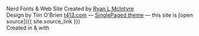 
Nerd Fonts &amp; Web Site Created by [Ryan L McIntyre](https://RyanLMcIntyre.com/)
<br/>
Design by Tim O'Brien [t413.com](http://t413.com/)
&mdash;
[SinglePaged theme](https://github.com/t413/SinglePaged)
&mdash;
this site is [open source]({{ site.source_link }})
<br/>
Created in <i class="nf nf-dev-linux"></i> &amp; <i class="nf nf-custom-vim nfunc"></i> with <i class="nf nf-fa-heart ow"></i>
